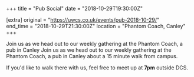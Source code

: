 +++
title = "Pub Social"
date = "2018-10-29T19:30:00Z"

[extra]
original = "https://uwcs.co.uk/events/pub-2018-10-29/"    
end_time = "2018-10-29T21:30:00Z"
location = "Phantom Coach, Canley"
+++

Join us as we head out to our weekly gathering at the Phantom Coach, a pub in Canley Join us as we head out to our weekly gathering at the Phantom Coach, a pub in Canley about a 15 minute walk from campus.

If you'd like to walk there with us, feel free to meet up at **7pm** outside DCS.

